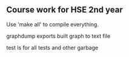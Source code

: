 ## Course work for HSE 2nd year

Use 'make all' to compile everything.

graphdump exports built graph to text file

test is for all tests and other garbage